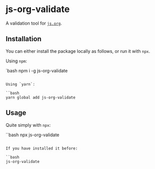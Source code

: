# js-org-validate

A validation tool for [`js.org`](https://github.com/js-org/js.org).

## Installation

You can either install the package locally as follows, or run it with `npx`.

Using `npm`:

`bash
npm i -g js-org-validate

```

Using `yarn`:

``bash
yarn global add js-org-validate
```

## Usage

Quite simply with `npx`:

``bash
npx js-org-validate

```

If you have installed it before:

``bash
js-org-validate
```
